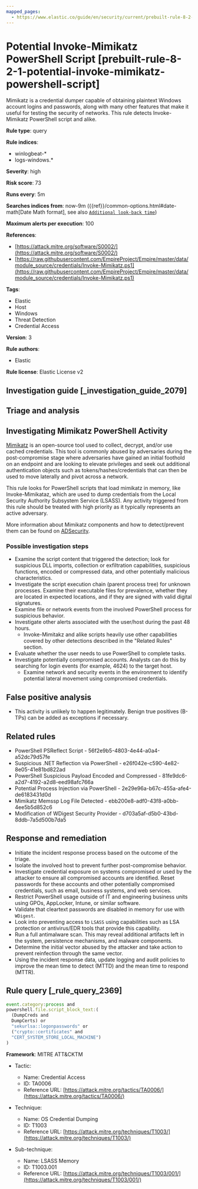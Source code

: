```yaml
---
mapped_pages:
  - https://www.elastic.co/guide/en/security/current/prebuilt-rule-8-2-1-potential-invoke-mimikatz-powershell-script.html
---
```


# Potential Invoke-Mimikatz PowerShell Script [prebuilt-rule-8-2-1-potential-invoke-mimikatz-powershell-script]

Mimikatz is a credential dumper capable of obtaining plaintext Windows account logins and passwords, along with many other features that make it useful for testing the security of networks. This rule detects Invoke-Mimikatz PowerShell script and alike.

**Rule type**: query

**Rule indices**:

* winlogbeat-*
* logs-windows.*

**Severity**: high

**Risk score**: 73

**Runs every**: 5m

**Searches indices from**: now-9m ({{ref}}/common-options.html#date-math[Date Math format], see also [`Additional look-back time`](docs-content://solutions/security/detect-and-alert/create-detection-rule.md#rule-schedule))

**Maximum alerts per execution**: 100

**References**:

* [https://attack.mitre.org/software/S0002/](https://attack.mitre.org/software/S0002/)
* [https://raw.githubusercontent.com/EmpireProject/Empire/master/data/module_source/credentials/Invoke-Mimikatz.ps1](https://raw.githubusercontent.com/EmpireProject/Empire/master/data/module_source/credentials/Invoke-Mimikatz.ps1)

**Tags**:

* Elastic
* Host
* Windows
* Threat Detection
* Credential Access

**Version**: 3

**Rule authors**:

* Elastic

**Rule license**: Elastic License v2

## Investigation guide [_investigation_guide_2079]

## Triage and analysis

## Investigating Mimikatz PowerShell Activity

[Mimikatz](https://github.com/gentilkiwi/mimikatz) is an open-source tool used to collect, decrypt, and/or use cached
credentials. This tool is commonly abused by adversaries during the post-compromise stage where adversaries have gained
an initial foothold on an endpoint and are looking to elevate privileges and seek out additional authentication objects
such as tokens/hashes/credentials that can then be used to move laterally and pivot across a network.

This rule looks for PowerShell scripts that load mimikatz in memory, like Invoke-Mimikataz, which are used to dump
credentials from the Local Security Authority Subsystem Service (LSASS). Any activity triggered from this rule should be
treated with high priority as it typically represents an active adversary.

More information about Mimikatz components and how to detect/prevent them can be found on [ADSecurity](https://adsecurity.org/?page_id=1821).

### Possible investigation steps

- Examine the script content that triggered the detection; look for suspicious DLL imports, collection or exfiltration
capabilities, suspicious functions, encoded or compressed data, and other potentially malicious characteristics.
- Investigate the script execution chain (parent process tree) for unknown processes. Examine their executable files for
prevalence, whether they are located in expected locations, and if they are signed with valid digital signatures.
- Examine file or network events from the involved PowerShell process for suspicious behavior.
- Investigate other alerts associated with the user/host during the past 48 hours.
  - Invoke-Mimitakz and alike scripts heavily use other capabilities covered by other detections described in the
  "Related Rules" section.
- Evaluate whether the user needs to use PowerShell to complete tasks.
- Investigate potentially compromised accounts. Analysts can do this by searching for login events (for example, 4624) to the
target host.
  - Examine network and security events in the environment to identify potential lateral movement using compromised credentials.

## False positive analysis

- This activity is unlikely to happen legitimately. Benign true positives (B-TPs) can be added as exceptions if necessary.

## Related rules

- PowerShell PSReflect Script - 56f2e9b5-4803-4e44-a0a4-a52dc79d57fe
- Suspicious .NET Reflection via PowerShell - e26f042e-c590-4e82-8e05-41e81bd822ad
- PowerShell Suspicious Payload Encoded and Compressed - 81fe9dc6-a2d7-4192-a2d8-eed98afc766a
- Potential Process Injection via PowerShell - 2e29e96a-b67c-455a-afe4-de6183431d0d
- Mimikatz Memssp Log File Detected - ebb200e8-adf0-43f8-a0bb-4ee5b5d852c6
- Modification of WDigest Security Provider - d703a5af-d5b0-43bd-8ddb-7a5d500b7da5

## Response and remediation

- Initiate the incident response process based on the outcome of the triage.
- Isolate the involved host to prevent further post-compromise behavior.
- Investigate credential exposure on systems compromised or used by the attacker to ensure all compromised accounts are
identified. Reset passwords for these accounts and other potentially compromised credentials, such as email, business
systems, and web services.
- Restrict PowerShell usage outside of IT and engineering business units using GPOs, AppLocker, Intune, or similar software.
- Validate that cleartext passwords are disabled in memory for use with `WDigest`.
- Look into preventing access to `LSASS` using capabilities such as LSA protection or antivirus/EDR tools that provide
this capability.
- Run a full antimalware scan. This may reveal additional artifacts left in the system, persistence mechanisms, and
malware components.
- Determine the initial vector abused by the attacker and take action to prevent reinfection through the same vector.
- Using the incident response data, update logging and audit policies to improve the mean time to detect (MTTD) and the
mean time to respond (MTTR).

## Rule query [_rule_query_2369]

```js
event.category:process and
powershell.file.script_block_text:(
  (DumpCreds and
  DumpCerts) or
  "sekurlsa::logonpasswords" or
  ("crypto::certificates" and
  "CERT_SYSTEM_STORE_LOCAL_MACHINE")
)
```

**Framework**: MITRE ATT&CKTM

* Tactic:

    * Name: Credential Access
    * ID: TA0006
    * Reference URL: [https://attack.mitre.org/tactics/TA0006/](https://attack.mitre.org/tactics/TA0006/)

* Technique:

    * Name: OS Credential Dumping
    * ID: T1003
    * Reference URL: [https://attack.mitre.org/techniques/T1003/](https://attack.mitre.org/techniques/T1003/)

* Sub-technique:

    * Name: LSASS Memory
    * ID: T1003.001
    * Reference URL: [https://attack.mitre.org/techniques/T1003/001/](https://attack.mitre.org/techniques/T1003/001/)



